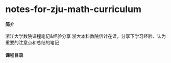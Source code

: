 # notes-for-zju-math-curriculum

#### 简介
浙江大学数院课程笔记&经验分享
浙大本科数院信计在读，分享下学习经验、认为重要的注意点和总结的笔记

#### 课程目录


